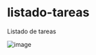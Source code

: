 # listado-tareas
Listado de tareas 

![image](https://github.com/Fabian3425/listado-tareas/assets/86579535/ed2b8c57-0d9f-43e2-97ae-3229f0de9c27)

